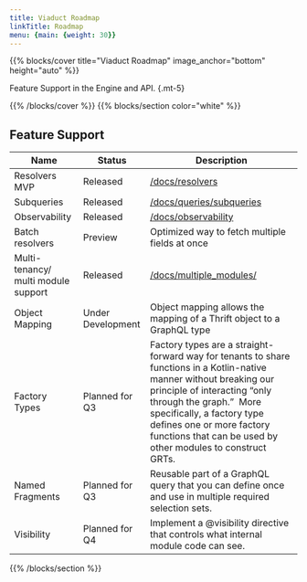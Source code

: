 ```yaml
---
title: Viaduct Roadmap
linkTitle: Roadmap
menu: {main: {weight: 30}}
---
```


{{% blocks/cover title="Viaduct Roadmap" image_anchor="bottom" height="auto" %}}

Feature Support in the Engine and API.
{.mt-5}

{{% /blocks/cover %}}
{{% blocks/section color="white" %}}
## Feature Support

| Name                                | Status            | Description                                                                                                                                                                                                                                                                                             |
|-------------------------------------| ----------------- |---------------------------------------------------------------------------------------------------------------------------------------------------------------------------------------------------------------------------------------------------------------------------------------------------------|
| Resolvers MVP                       | Released          | [/docs/resolvers](/docs/resolvers)                                                                                                                                                                                                                                                                      |
| Subqueries                          | Released          | [/docs/queries/subqueries](/docs/resolvers/subqueries)                                                                                                                                                                                                                                                  |
| Observability                       | Released          | [/docs/observability](/docs/observability)                                                                                                                                                                                                                                                              |
| Batch resolvers                     | Preview           | Optimized way to fetch multiple fields at once                                                                                                                                                                                                                                                          |
| Multi-tenancy/ multi module support | Released          | [/docs/multiple_modules/](/docs/multiple_modules/)                                                                                                                                                                                                                                                      |
| Object Mapping                      | Under Development | Object mapping allows the mapping of a Thrift object to a GraphQL type                                                                                                                                                                                                                                  |
| Factory Types                       | Planned for Q3    | Factory types are a straight-forward way for tenants to share functions in a Kotlin-native manner without breaking our principle of interacting “only through the graph.”  More specifically, a factory type defines one or more factory functions that can be used by other modules to construct GRTs. |
| Named Fragments                     | Planned for Q3    | Reusable part of a GraphQL query that you can define once and use in multiple required selection sets.                                                                                                                                                                                                  |
| Visibility                          | Planned for Q4    | Implement a @visibility directive that controls what internal module code can see.                                                                                                                                                                                                                      |

{{% /blocks/section %}}
